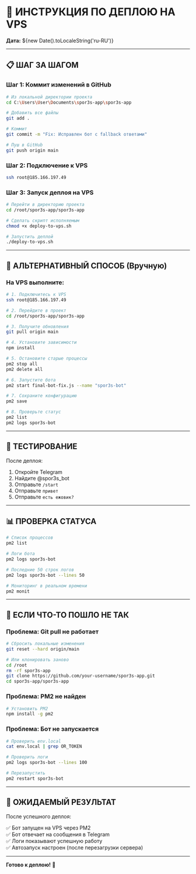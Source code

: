 # 🚀 ИНСТРУКЦИЯ ПО ДЕПЛОЮ НА VPS

**Дата:** ${new Date().toLocaleString('ru-RU')}

---

## 📋 ШАГ ЗА ШАГОМ

### Шаг 1: Коммит изменений в GitHub

```bash
# Из локальной директории проекта
cd C:\Users\User\Documents\spor3s-app\spor3s-app

# Добавить все файлы
git add .

# Коммит
git commit -m "Fix: Исправлен бот с fallback ответами"

# Пуш в GitHub
git push origin main
```

### Шаг 2: Подключение к VPS

```bash
ssh root@185.166.197.49
```

### Шаг 3: Запуск деплоя на VPS

```bash
# Перейти в директорию проекта
cd /root/spor3s-app/spor3s-app

# Сделать скрипт исполняемым
chmod +x deploy-to-vps.sh

# Запустить деплой
./deploy-to-vps.sh
```

---

## 🔧 АЛЬТЕРНАТИВНЫЙ СПОСОБ (Вручную)

### На VPS выполните:

```bash
# 1. Подключитесь к VPS
ssh root@185.166.197.49

# 2. Перейдите в проект
cd /root/spor3s-app/spor3s-app

# 3. Получите обновления
git pull origin main

# 4. Установите зависимости
npm install

# 5. Остановите старые процессы
pm2 stop all
pm2 delete all

# 6. Запустите бота
pm2 start final-bot-fix.js --name "spor3s-bot"

# 7. Сохраните конфигурацию
pm2 save

# 8. Проверьте статус
pm2 list
pm2 logs spor3s-bot
```

---

## 🧪 ТЕСТИРОВАНИЕ

После деплоя:

1. Откройте Telegram
2. Найдите @spor3s_bot
3. Отправьте `/start`
4. Отправьте `привет`
5. Отправьте `есть ежовик?`

---

## 📊 ПРОВЕРКА СТАТУСА

```bash
# Список процессов
pm2 list

# Логи бота
pm2 logs spor3s-bot

# Последние 50 строк логов
pm2 logs spor3s-bot --lines 50

# Мониторинг в реальном времени
pm2 monit
```

---

## 🚨 ЕСЛИ ЧТО-ТО ПОШЛО НЕ ТАК

### Проблема: Git pull не работает

```bash
# Сбросить локальные изменения
git reset --hard origin/main

# Или клонировать заново
cd /root
rm -rf spor3s-app
git clone https://github.com/your-username/spor3s-app.git
cd spor3s-app/spor3s-app
```

### Проблема: PM2 не найден

```bash
# Установить PM2
npm install -g pm2
```

### Проблема: Бот не запускается

```bash
# Проверить env.local
cat env.local | grep OR_TOKEN

# Проверить логи
pm2 logs spor3s-bot --lines 100

# Перезапустить
pm2 restart spor3s-bot
```

---

## 🎯 ОЖИДАЕМЫЙ РЕЗУЛЬТАТ

После успешного деплоя:

✅ Бот запущен на VPS через PM2  
✅ Бот отвечает на сообщения в Telegram  
✅ Логи показывают успешную работу  
✅ Автозапуск настроен (после перезагрузки сервера)  

---

**Готово к деплою!** 🚀
